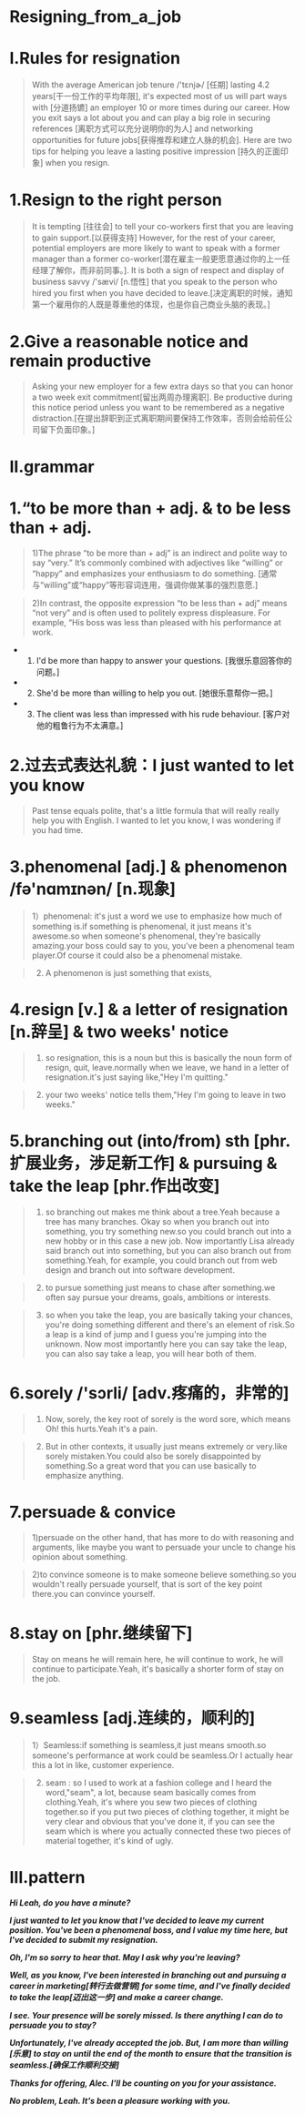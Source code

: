 # Resigning_from_a_job
# I.Rules for resignation
> With the average American job tenure /'tɛnjɚ/ [任期] lasting 4.2 years[干一份工作的平均年限], it's expected most of us will part ways with [分道扬镳] an employer 10 or more times during our career. How you exit says a lot about you and can play a big role in securing references [离职方式可以充分说明你的为人] and networking opportunities for future jobs[获得推荐和建立人脉的机会]. Here are two tips for helping you leave a lasting positive impression [持久的正面印象] when you resign.

# 1.Resign to the right person
> It is tempting [往往会] to tell your co-workers first that you are leaving to gain support.[以获得支持] However, for the rest of your career, potential employers are more likely to want to speak with a former manager than a former co-worker[潜在雇主一般更愿意通过你的上一任经理了解你，而非前同事。]. It is both a sign of respect and display of business savvy /'sævi/ [n.悟性] that you speak to the person who hired you first when you have decided to leave.[决定离职的时候，通知第一个雇用你的人既是尊重他的体现，也是你自己商业头脑的表现。]

# 2.Give a reasonable notice and remain productive
> Asking your new employer for a few extra days so that you can honor a two week exit commitment[留出两周办理离职]. Be productive during this notice period unless you want to be remembered as a negative distraction.[在提出辞职到正式离职期间要保持工作效率，否则会给前任公司留下负面印象。]

# II.grammar
# 1.“to be more than + adj. & to be less than + adj.
> 1)The phrase “to be more than + adj” is an indirect and polite way to say “very.” It’s commonly combined with adjectives like “willing” or “happy” and emphasizes your enthusiasm to do something. [通常与“willing”或“happy”等形容词连用，强调你做某事的强烈意愿.]

> 2)In contrast, the opposite expression “to be less than + adj” means “not very” and is often used to politely express displeasure. For example, “His boss was less than pleased with his performance at work.

- 1. I'd be more than happy to answer your questions. [我很乐意回答你的问题。]

- 2. She'd be more than willing to help you out. [她很乐意帮你一把。]

- 3. The client was less than impressed with his rude behaviour. [客户对他的粗鲁行为不太满意。]

# 2.过去式表达礼貌：I just wanted to let you know
> Past tense equals polite, that's a little formula that will really really help you with English. I wanted to let you know, I was wondering if you had time. 

# 3.phenomenal [adj.] & phenomenon /fə'nɑmɪnən/ [n.现象]
> 1）phenomenal: it's just a word we use to emphasize how much of something is.if something is phenomenal, it just means it's awesome.so when someone's phenomenal, they're basically amazing.your boss could say to you, you've been a phenomenal team player.Of course it could also be a phenomenal mistake. 

> 2) A phenomenon is just something that exists,

# 4.resign [v.] & a letter of resignation [n.辞呈] &  two weeks' notice 
> 1) so resignation, this is a noun but this is basically the noun form of resign, quit, leave.normally when we leave, we hand in a letter of resignation.it's just saying like,"Hey I'm quitting."

> 2) your two weeks' notice tells them,"Hey I'm going to leave in two weeks."

# 5.branching out (into/from) sth [phr.扩展业务，涉足新工作] & pursuing & take the leap [phr.作出改变]
> 1) so branching out makes me think about a tree.Yeah because a tree has many branches. Okay so when you branch out into something, you try something new.so you could branch out into a new hobby or in this case a new job. Now importantly Lisa already said branch out into something, but you can also branch out from something.Yeah, for example, you could branch out from web design and branch out into software development.

> 2) to pursue something just means to chase after something.we often say pursue your dreams, goals, ambitions or interests.

> 3) so when you take the leap, you are basically taking your chances, you're doing something different and there's an element of risk.So a leap is a kind of jump and I guess you're jumping into the unknown. Now most importantly here you can say take the leap, you can also say take a leap, you will hear both of them.

# 6.sorely /'sɔrli/ [adv.疼痛的，非常的]
> 1) Now, sorely, the key root of sorely is the word sore, which means Oh! this hurts.Yeah it's a pain.

> 2) But in other contexts, it usually just means extremely or very.like sorely mistaken.You could also be sorely disappointed by something.So a great word that you can use basically to emphasize anything.

# 7.persuade & convice 
> 1)persuade on the other hand, that has more to do with reasoning and arguments, like maybe you want to persuade your uncle to change his opinion about something.

> 2)to convince someone is to make someone believe something.so you wouldn't really persuade yourself, that is sort of the key point there.you can convince yourself.

# 8.stay on [phr.继续留下]
> Stay on means he will remain here, he will continue to work, he will continue to participate.Yeah, it's basically a shorter form of stay on the job.

# 9.seamless [adj.连续的，顺利的]
> 1）Seamless:if something is seamless,it just means smooth.so someone's performance at work could be seamless.Or I actually hear this a lot in like, customer experience.

> 2) seam : so I used to work at a fashion college and I heard the word,"seam", a lot, because seam basically comes from clothing.Yeah, it's where you sew two pieces of clothing together.so if you put two pieces of clothing together, it might be very clear and obvious that you've done it, if you can see the seam which is where you actually connected these two pieces of material together, it's kind of ugly.

# III.pattern
***Hi Leah, do you have a minute?***

***I just wanted to let you know that I've decided to leave my current position. You've been a phenomenal boss, and I value my time here, but I've decided to submit my resignation.***

***Oh, I'm so sorry to hear that. May I ask why you're leaving?***

***Well, as you know, I've been interested in branching out and pursuing a career in marketing[转行去做营销] for some time, and I've finally decided to take the leap[迈出这一步] and make a career change.***

***I see. Your presence will be sorely missed. Is there anything I can do to persuade you to stay?***

***Unfortunately, I've already accepted the job. But, I am more than willing [乐意] to stay on until the end of the month to ensure that the transition is seamless.[确保工作顺利交接]***

***Thanks for offering, Alec. I'll be counting on you for your assistance.***

***No problem, Leah. It's been a pleasure working with you.***










